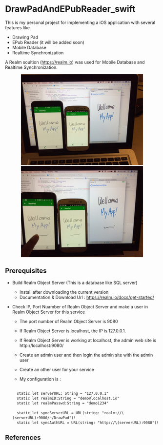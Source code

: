 # DrawPadAndEPubReader_swift

This is my personal project for implementing a iOS application with several features like

- Drawing Pad
- EPub Reader (it will be added soon)
- Mobile Database
- Realtime Synchronization

A Realm soultion (https://realm.io) was used for Mobile Database and Realtime Synchronization. 

<p align="center">
  <img src="screenshot/ApplicaionsCapture_1.jpg" width="400"/>
  <img src="screenshot/ApplicaionsCapture_2.jpg" width="400"/>
</p>

## Prerequisites

- Build Realm Object Server (This is a database like SQL server) 
  * Install after downloading the current version 
  * Documentation & Download Url : https://realm.io/docs/get-started/

- Check IP, Port Nuamber of Realm Object Server and make a user in Realm Object Server for this service
  * The port number of Realm Object Server is 9080 
  * If Realm Object Server is localhost, the IP is 127.0.0.1.
  * If Realm Object Server is working at localhost, the admin web site is http://localhost:9080/
  * Create an admin user and then login the admin site with the admin user 
  * Create an other user for your service 
  
  * My configuration is :
  <pre><code>
    static let serverURL: String = "127.0.0.1"
    static let realmID:String = "demo@localhost.io"
    static let realmPasswd:String = "demo1234"
    
    static let syncServerURL = URL(string: "realm://\(serverURL):9080/~/DrawPad")!
    static let syncAuthURL = URL(string: "http://\(serverURL):9080")!
  </code></pre>

## References

